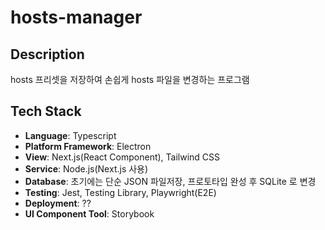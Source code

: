 # hosts-manager

## Description

hosts 프리셋을 저장하여 손쉽게 hosts 파일을 변경하는 프로그램

## Tech Stack

- **Language**: Typescript
- **Platform Framework**: Electron
- **View**: Next.js(React Component), Tailwind CSS
- **Service**: Node.js(Next.js 사용)
- **Database**: 초기에는 단순 JSON 파일저장, 프로토타입 완성 후 SQLite 로 변경
- **Testing**: Jest, Testing Library, Playwright(E2E)
- **Deployment**: ??
- **UI Component Tool**: Storybook
